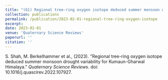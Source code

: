 ```yaml
---
title: "(61) Regional tree-ring oxygen isotope deduced summer monsoon drought variability for Kumaun-Gharwal Himalaya"
collection: publications
permalink: /publication/2023-02-01-regional-tree-ring-oxygen-isotope
excerpt:
date: 2023-02-01
venue: 'Quaternary Science Reviews'
paperurl: ''
citation: ''
---
```


S. Shah, M. Berkelhammer et al., (2023). "Regional tree-ring oxygen isotope deduced summer monsoon drought variability for Kumaun-Gharwal Himalaya." <i>Quaternary Science Reviews</i>. doi: 10.1016/j.quascirev.2022.107927.
